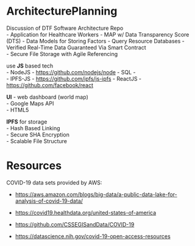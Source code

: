 # ArchitecturePlanning
Discussion of DTF Software Architecture Repo  
    - Application for Healthcare Workers - MAP w/ Data Transparency Score (DTS)
    - Data Models for Storing Factors
    - Query Resource Databases
    - Verified Real-Time Data Guaranteed Via Smart Contract  
    - Secure File Storage with Agile Referencing  

use **JS** based tech  
    - NodeJS - https://github.com/nodejs/node
    - SQL -   
    - IPFS-JS - https://github.com/ipfs/js-ipfs
    - ReactJS - https://github.com/facebook/react

**UI** - web dashboard (world map)  
    - Google Maps API  
    - HTML5  

**IPFS** for storage  
    - Hash Based Linking  
    - Secure SHA Encryption  
    - Scalable File Structure  

# Resources
COVID-19 data sets provided by AWS:

- https://aws.amazon.com/blogs/big-data/a-public-data-lake-for-analysis-of-covid-19-data/

- https://covid19.healthdata.org/united-states-of-america

- https://github.com/CSSEGISandData/COVID-19

- https://datascience.nih.gov/covid-19-open-access-resources
